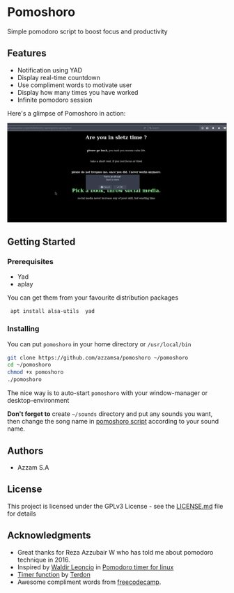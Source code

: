 # Pomoshoro

Simple pomodoro script to boost focus and productivity

## Features

- Notification using YAD
- Display real-time countdown
- Use compliment words to motivate user
- Display how many times you have worked
- Infinite pomodoro session

Here's a glimpse of Pomoshoro in action:

![Projectile Screenshot](img/img-1-crop.png)

## Getting Started

### Prerequisites

- Yad
- aplay

You can get them from your favourite distribution packages

```
 apt install alsa-utils  yad
```

### Installing

You can put `pomoshoro` in your home directory or `/usr/local/bin`

``` bash
git clone https://github.com/azzamsa/pomoshoro ~/pomoshoro
cd ~/pomoshoro
chmod +x pomoshoro
./pomoshoro
```

The nice way is to auto-start `pomoshoro` with your window-manager or desktop-environment

**Don't forget to** create `~/sounds` directory and put any sounds you want, then change the song name in [pomoshoro script](https://github.com/azzamsa/pomoshoro/blob/6d9860d3f98c620e591ad6b559f6e8268f660136/pomoshoro#L16) according to your sound name.

## Authors

- Azzam S.A

## License

This project is licensed under the GPLv3 License - see the [LICENSE.md](LICENSE.md) file for details

## Acknowledgments

- Great thanks for Reza Azzubair W who has told me about pomodoro technique in 2016.
- Inspired by [Waldir Leoncio](https://superuser.com/users/120246/waldir-leoncio) in [Pomodoro timer for linux](https://superuser.com/questions/224265/pomodoro-timer-for-linux#669811)
- [Timer function](https://superuser.com/questions/611538/is-there-a-way-to-display-a-countdown-or-stopwatch-timer-in-a-terminal#611582) by [Terdon](https://superuser.com/users/151431/terdon)
- Awesome compliment words from [freecodecamp](https://github.com/freeCodeCamp/freeCodeCamp/blob/52c99823b84401cb7c173efb6020887f2d7d8be6/common/app/utils/words.json).
